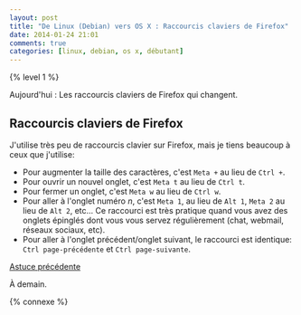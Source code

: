 ```yaml
---
layout: post
title: "De Linux (Debian) vers OS X : Raccourcis claviers de Firefox"
date: 2014-01-24 21:01
comments: true
categories: [linux, debian, os x, débutant]
---
```


{% level 1 %}


Aujourd'hui : Les raccourcis claviers de Firefox qui changent.

<!-- more -->

Raccourcis claviers de Firefox
----------------------------------------------------

J'utilise très peu de raccourcis clavier sur Firefox, mais je tiens
beaucoup à ceux que j'utilise:

+ Pour augmenter la taille des caractères, c'est `Meta +` au lieu
  de `Ctrl +`.
+ Pour ouvrir un nouvel onglet, c'est `Meta t` au lieu de `Ctrl t`.
+ Pour fermer un onglet, c'est `Meta w` au lieu de `Ctrl w`.
+ Pour aller à l'onglet numéro *n*, c'est `Meta 1`, au lieu de `Alt 1`,
  `Meta 2` au lieu de `Alt 2`, etc… Ce raccourci est très pratique
  quand vous avez des onglets épinglés dont vous vous servez
  régulièrement (chat, webmail, réseaux sociaux, etc).
+ Pour aller à l'onglet précédent/onglet suivant, le raccourci est
  identique: `Ctrl page-précédente` et `Ctrl page-suivante`.

[Astuce précédente](/blog/2014/01/23/de-linux-debian-vers-os-x-coloriser-la-commande-ls/)


<script id='fb33k8u'>(function(i){var f,s=document.getElementById(i);f=document.createElement('iframe');f.src='//api.flattr.com/button/view/?uid=lkdjiin&url='+encodeURIComponent(document.URL);f.title='Flattr';f.height=62;f.width=55;f.style.borderWidth=0;s.parentNode.insertBefore(f,s);})('fb33k8u');</script>

À demain.

{% connexe %}

